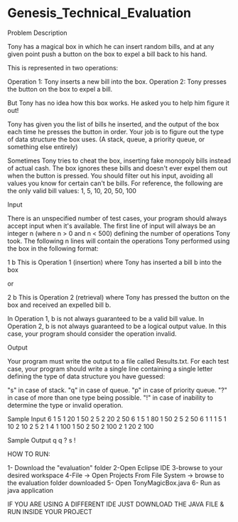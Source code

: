 # Genesis_Technical_Evaluation
Problem Description

 

Tony has a magical box in which he can insert random bills, and at any given point push a button on the box to expel a bill back to his hand.

This is represented in two operations:

Operation 1: Tony inserts a new bill into the box.
Operation 2: Tony presses the button on the box to expel a bill.

But Tony has no idea how this box works. He asked you to help him figure it out!

Tony has given you the list of bills he inserted, and the output of the box each time he presses the button in order. Your job is to figure out the type of data structure the box uses. (A stack, queue, a priority queue, or something else entirely)

Sometimes Tony tries to cheat the box, inserting fake monopoly bills instead of actual cash. The box ignores these bills and doesn't ever expel them out when the button is pressed. You should filter out his input, avoiding all values you know for certain can't be bills. For reference, the following are the only valid bill values:
1, 5, 10, 20, 50, 100

Input

There is an unspecified number of test cases, your program should always accept input when it's available. The first line of input will always be an integer n (where n > 0 and n < 500) defining the number of operations Tony took. The following n lines will contain the operations Tony performed using the box in the following format:

1 b
This is Operation 1 (insertion) where Tony has inserted a bill b into the box

or

2 b
This is Operation 2 (retrieval) where Tony has pressed the button on the box and received an expelled bill b.

In Operation 1, b is not always guaranteed to be a valid bill value.
In Operation 2, b is not always guaranteed to be a logical output value. In this case, your program should consider the operation invalid.

Output

Your program must write the output to a file called Results.txt. For each test case, your program should write a single line containing a single letter defining the type of data structure you have guessed:

"s" in case of stack.
"q" in case of queue.
"p" in case of priority queue.
"?" in case of more than one type being possible.
"!" in case of inability to determine the type or invalid operation.

Sample Input
6
1 5
1 20
1 50
2 5
2 20
2 50
6
1 5
1 80
1 50
2 5
2 50
6
1 1
1 5
1 10
2 10
2 5
2 1
4
1 100
1 50
2 50
2 100
2
1 20
2 100

Sample Output
q
q
?
s
!

HOW TO RUN:

1- Download the "evaluation" folder
2-Open Eclipse IDE
3-browse to your desired workspace
4-File -> Open Projects From File System -> browse to the evaluation folder downloaded
5- Open TonyMagicBox.java 
6- Run as java application

IF YOU ARE USING A DIFFERENT IDE JUST DOWNLOAD THE JAVA FILE & RUN INSIDE YOUR PROJECT
